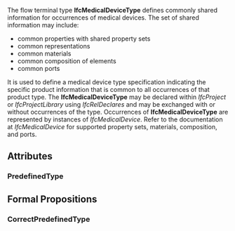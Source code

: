 The flow terminal type **IfcMedicalDeviceType** defines commonly shared information for occurrences of medical devices. The set of shared information may include:

* common properties with shared property sets
* common representations
* common materials
* common composition of elements
* common ports


<!-- end of short definition -->

It is used to define a medical device type specification indicating the specific product information that is common to all occurrences of that product type. The **IfcMedicalDeviceType** may be declared within _IfcProject_ or _IfcProjectLibrary_ using _IfcRelDeclares_ and may be exchanged with or without occurrences of the type. Occurrences of **IfcMedicalDeviceType** are represented by instances of _IfcMedicalDevice_. Refer to the documentation at _IfcMedicalDevice_ for supported property sets, materials, composition, and ports.

## Attributes

### PredefinedType


## Formal Propositions

### CorrectPredefinedType

